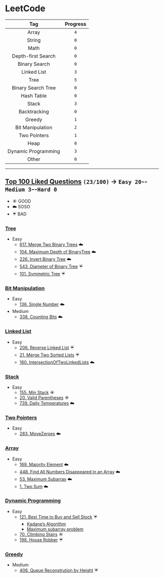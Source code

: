 # LeetCode

| Tag | Progress | 
|:-:|:-:|
| Array | `4` |
| String | `0` |
| Math | `0` |
| Depth-first Search | `0` |
| Binary Search | `0` |
| Linked List | `3` |
| Tree | `5` |
| Binary Search Tree | `0` |
| Hash Table | `0` |
| Stack | `3` |
| Backtracking | `0` |
| Greedy | `1` |
| Bit Manipulation | `2` |
| Two Pointers | `1` |
| Heap | `0` |
| Dynamic Programming | `3` |
| Other | `0` |

---

## [Top 100 Liked Questions](https://leetcode.com/problemset/top-100-liked-questions/) `(23/100)` → `Easy 20`--`Medium 3`--`Hard 0`

- :sunny: GOOD
- :cloud: SOSO
- :umbrella: BAD

### [Tree](https://github.com/Sho372/LeetCode/tree/master/src/Tree)

- Easy
    - [617. Merge Two Binary Trees](https://github.com/Sho372/LeetCode/blob/master/src/Tree/MergeTwoBinaryTrees_617.java) :cloud:
    - [104. Maximum Depth of BinaryTree](https://github.com/Sho372/LeetCode/blob/master/src/Tree/MaximumDepthOfBinaryTree_104.java) :cloud:
    - [226. Invert Binary Tree](https://github.com/Sho372/LeetCode/blob/master/src/Tree/InvertBinaryTree_226.java) :cloud:
    - [543. Diameter of Binary Tree](https://github.com/Sho372/LeetCode/blob/master/src/Tree/DiameterOfBinaryTree_543.java) :umbrella:
    - [101. Symmetric Tree](https://github.com/Sho372/LeetCode/blob/master/src/Tree/SymmetricTree_101.java) :umbrella:

### [Bit Manipulation](https://github.com/Sho372/LeetCode/tree/master/src/BitManipulation)

- Easy
    - [136. Single Number](https://github.com/Sho372/LeetCode/blob/master/src/BitManipulation/SingleNumber_136.java) :cloud:
- Medium
    - [338. Counting Bits](https://github.com/Sho372/LeetCode/blob/master/src/BitManipulation/CountingBits_338.java) :cloud:

### [Linked List](https://github.com/Sho372/LeetCode/tree/master/src/LinkedList)

- Easy
    - [206. Reverse Linked List](https://github.com/Sho372/LeetCode/blob/master/src/LinkedList/ReverseLinkedList_206.java) :umbrella:
    - [21. Merge Two Sorted Lists](https://github.com/Sho372/LeetCode/blob/master/src/LinkedList/MergeTwoSortedLists_21.java) :umbrella:
    - [160. IntersectionOfTwoLinkedLists](https://github.com/Sho372/LeetCode/blob/master/src/LinkedList/IntersectionOfTwoLinkedLists_160.java) :cloud:
    
### [Stack](https://github.com/Sho372/LeetCode/tree/master/src/Stack)

- Easy
    - [155. Min Stack](https://github.com/Sho372/LeetCode/blob/master/src/Stack/MinStack_155.java) :sunny:
    - [20. Valid Parentheses](https://github.com/Sho372/LeetCode/blob/master/src/Stack/ValidParentheses_20.java) :sunny:
    - [739. Daily Temperatures](https://github.com/Sho372/LeetCode/blob/master/src/Stack/DailyTemperatures.java) :cloud:

### [Two Pointers](https://github.com/Sho372/LeetCode/tree/master/src/TwoPointers)

- Easy
    - [283. MoveZeroes](https://github.com/Sho372/LeetCode/blob/master/src/TwoPointers/MoveZeroes_283.java) :cloud:

### [Array](https://github.com/Sho372/LeetCode/tree/master/src/TwoPointers)

- Easy
    - [169. Majority Element](https://github.com/Sho372/LeetCode/blob/master/src/Array/MajorityElement_169.java) :cloud:
    - [448. Find All Numbers Disappeared in an Array](https://github.com/Sho372/LeetCode/blob/master/src/Array/FindAllNumbersDisappearedinanArray_448.java) :cloud:
    - [53. Maximum Subarray](https://github.com/Sho372/LeetCode/blob/master/src/Array/MaximumSubarray_53.java) :cloud:
    - [1. Two Sum](https://github.com/Sho372/LeetCode/blob/master/src/Array/TwoSum_1.java) :cloud:

### [Dynamic Programming](https://github.com/Sho372/LeetCode/tree/master/src/DynamicProgramming)

- Easy
    - [121. Best Time to Buy and Sell Stock](https://github.com/Sho372/LeetCode/blob/master/src/DynamicProgramming/BestTimeToBuyandSellStock_121.java) :umbrella:
        - [Kadane’s Algorithm](https://hackernoon.com/kadanes-algorithm-explained-50316f4fd8a6)
        - [Maximum subarray problem](https://en.wikipedia.org/wiki/Maximum_subarray_problem)
    - [70. Climbing Stairs](https://github.com/Sho372/LeetCode/blob/master/src/DynamicProgramming/ClimbingStairs_70.java) :sunny:
    - [198. House Robber](https://github.com/Sho372/LeetCode/blob/master/src/DynamicProgramming/HouseRobber_198.java) :umbrella:
    
### [Greedy](https://github.com/Sho372/LeetCode/tree/master/src/Greedy)

- Medium
    - [406. Queue Reconstrution by Height](https://github.com/Sho372/LeetCode/blob/master/src/DynamicProgramming/BestTimeToBuyandSellStock_121.java) :umbrella:
